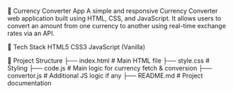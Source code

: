 💱 Currency Converter App
A simple and responsive Currency Converter web application built using HTML, CSS, and JavaScript. It allows users to convert an amount from one currency to another using real-time exchange rates via an API.

🚀 Tech Stack
HTML5
CSS3
JavaScript (Vanilla)

📁 Project Structure
├── index.html        # Main HTML file
├── style.css         # Styling
├── code.js           # Main logic for currency fetch & conversion
├── convertor.js      # Additional JS logic if any
├── README.md         # Project documentation
